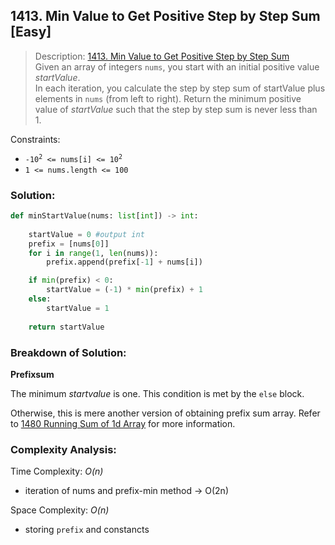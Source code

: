 ## 1413. Min Value to Get Positive Step by Step Sum [Easy]

>Description: [1413. Min Value to Get Positive Step by Step Sum](https://leetcode.com/problems/minimum-value-to-get-positive-step-by-step-sum/description/)\
Given an array of integers `nums`, you start with an initial positive value *startValue*.\
In each iteration, you calculate the step by step sum of startValue plus elements in `nums` (from left to right).
Return the minimum positive value of *startValue* such that the step by step sum is never less than 1.


Constraints:

- <code>-10<sup>2</sup> <= nums[i] <= 10<sup>2</sup></code> 
- `1 <= nums.length <= 100`

### Solution: 

```python
def minStartValue(nums: list[int]) -> int:
    
    startValue = 0 #output int
    prefix = [nums[0]]
    for i in range(1, len(nums)):
        prefix.append(prefix[-1] + nums[i])

    if min(prefix) < 0:
        startValue = (-1) * min(prefix) + 1
    else:
        startValue = 1
    
    return startValue
```
### Breakdown of Solution:

**Prefixsum**

The minimum *startvalue* is one. This condition is met by the `else` block.

Otherwise, this is mere another version of obtaining prefix sum array. Refer to [1480 Running Sum of 1d Array](https://github.com/JKang918/Leetcode/blob/main/1480%20Running%20Sum%20of%201d%20Array%20%5BEasy%5D/Solution%20Breakdown.md) for more information.

### Complexity Analysis:

Time Complexity: *O(n)*

- iteration of nums and prefix-min method -> O(2n)

Space Complexity: *O(n)*

- storing `prefix` and constancts